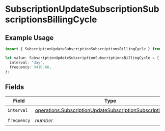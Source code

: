 # SubscriptionUpdateSubscriptionSubscriptionsBillingCycle

## Example Usage

```typescript
import { SubscriptionUpdateSubscriptionSubscriptionsBillingCycle } from "jani-payments/models/operations";

let value: SubscriptionUpdateSubscriptionSubscriptionsBillingCycle = {
  interval: "day",
  frequency: 9416.68,
};
```

## Fields

| Field                                                                                                                                            | Type                                                                                                                                             | Required                                                                                                                                         | Description                                                                                                                                      |
| ------------------------------------------------------------------------------------------------------------------------------------------------ | ------------------------------------------------------------------------------------------------------------------------------------------------ | ------------------------------------------------------------------------------------------------------------------------------------------------ | ------------------------------------------------------------------------------------------------------------------------------------------------ |
| `interval`                                                                                                                                       | [operations.SubscriptionUpdateSubscriptionSubscriptionsInterval](../../models/operations/subscriptionupdatesubscriptionsubscriptionsinterval.md) | :heavy_check_mark:                                                                                                                               | N/A                                                                                                                                              |
| `frequency`                                                                                                                                      | *number*                                                                                                                                         | :heavy_check_mark:                                                                                                                               | N/A                                                                                                                                              |